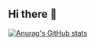 ## Hi there 👋

<!--
**leeesooha/leeesooha** is a ✨ _special_ ✨ repository because its `README.md` (this file) appears on your GitHub profile.

Here are some ideas to get you started:

- 🔭 I’m currently working on ...
- 🌱 I’m currently learning ...
- 👯 I’m looking to collaborate on ...
- 🤔 I’m looking for help with ...
- 💬 Ask me about ...
- 📫 How to reach me: ...
- 😄 Pronouns: ...
- ⚡ Fun fact: ...
-->

 [![Anurag's GitHub stats](https://github-readme-stats.vercel.app/api?username=leeesooha&count_private=true&show_icons=true)](https://github.com/anuraghazra/github-readme-stats)

